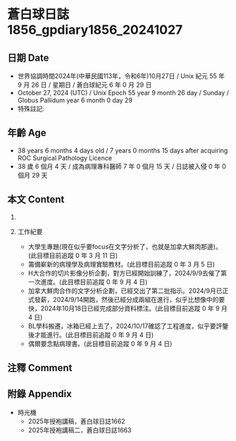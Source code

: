 [_metadata_:encoding]: - "utf-8"
[_metadata_:language]: - "zh-Hant-TW"
[_metadata_:fileformat]: - "markdown"
[_metadata_:MIME_type]: - "text/plain"
[_metadata_:markdown_version]: - "commonmark version 0.30"
[_metadata_:markdown_spec]: - "https://spec.commonmark.org/0.30/"

# 蒼白球日誌1856_gpdiary1856_20241027 #

## 日期 Date ##

* 世界協調時間2024年(中華民國113年，令和6年)10月27日 / Unix 紀元 55 年 9 月 26 日 / 星期日 / 蒼白球紀元 6 年 0 月 29 日
* October 27, 2024 (UTC) / Unix Epoch 55 year 9 month 26 day / Sunday / Globus Pallidum year 6 month 0 day 29
* 特殊註記:

## 年齡 Age ##

* 38 years 6 months 4 days old / 7 years 0 months 15 days after acquiring ROC Surgical Pathology Licence
* 38 歲 6 個月 4 天 / 成為病理專科醫師 7 年 0 個月 15 天 / 日誌被入侵 0 年 0 個月 29 天

## 本文 Content ##

1. 

2. 工作紀要

    - 大學生專題(現在似乎要focus在文字分析了，也就是加拿大鮮肉那邊)。(此目標目前追蹤 0 年 3 月 11 日)
    - 籌備嶄新的病理學及病理實驗教材。(此目標目前追蹤 0 年 3 月 5 日)
    - H大合作的切片影像分析企劃，對方已經開始訓練了，2024/9/9去催了第一次進度。(此目標目前追蹤 0 年 9 月 4 日)
    - 加拿大鮮肉合作的文字分析企劃，已經交出了第二批指示。2024/9月已正式發薪，2024/9/14開跑，然後已經分成兩組在進行，似乎比想像中的要快，2024年10月18日已經完成部分資料標注。(此目標目前追蹤 0 年 9 月 4 日)
    - BL學科搬遷，冰箱已經上去了，2024/10/17確認了工程進度，似乎要評鑒後才能進行。(此目標目前追蹤 0 年 9 月 4 日)
    - 偶爾要念點病理書。(此目標目前追蹤 0 年 9 月 4 日)

## 注釋 Comment ##


## 附錄 Appendix ##

* 時光機
    - 2025年授袍講稿，蒼白球日誌1662
    - 2025年授袍講稿二，蒼白球日誌1663
